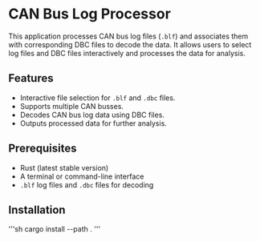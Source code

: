 # CAN Bus Log Processor

This application processes CAN bus log files (`.blf`) and associates them with corresponding DBC files to decode the data. It allows users to select log files and DBC files interactively and processes the data for analysis.

## Features

- Interactive file selection for `.blf` and `.dbc` files.
- Supports multiple CAN busses.
- Decodes CAN bus log data using DBC files.
- Outputs processed data for further analysis.

## Prerequisites

- Rust (latest stable version)
- A terminal or command-line interface
- `.blf` log files and `.dbc` files for decoding

## Installation

'''sh
cargo install --path .
'''